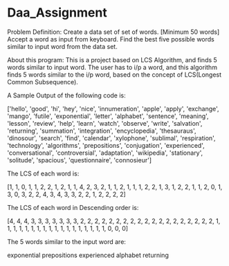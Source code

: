 # Daa_Assignment

Problem Definition: Create a data set of set of words. [Minimum 50 words]
Accept a word as input from keyboard. Find the best five possible words similar to input word
from the data set.

About this program: This is a project based on LCS Algorithm, and finds 5 words similar to input word.
The user has to i/p a word, and this algorithm finds 5 words similar to the i/p word, 
based on the concept of LCS(Longest Common Subsequence).


A Sample Output of the following code is:

['hello', 'good', 'hi', 'hey', 'nice', 'innumeration', 'apple', 'apply', 'exchange', 'mango', 'futile', 'exponential', 'letter', 'alphabet', 'sentence', 'meaning', 'lesson', 'review', 'help', 'learn', 'watch', 'observe', 'write', 'salvation', 'returning', 'summation', 'integration', 'encyclopedia', 'thesauraus', 'dinosour', 'search', 'find', 'calendar', 'xylophone', 'sublimal', 'respiration', 'technology', 'algorithms', 'prepositions', 'conjugation', 'experienced', 'conversational', 'controversial', 'adaptation', 'wikipedia', 'stationary', 'solitude', 'spacious', 'questionnaire', 'connosieur']

The LCS of each word is:

[1, 1, 0, 1, 1, 2, 2, 1, 2, 1, 1, 4, 2, 3, 2, 1, 1, 2, 1, 1, 1, 2, 2, 1, 3, 1, 2, 2, 1, 1, 2, 0, 1, 3, 0, 3, 2, 2, 4, 3, 4, 3, 3, 2, 2, 1, 2, 2, 2, 2]

The LCS of each word in Descending order is:

[4, 4, 4, 3, 3, 3, 3, 3, 3, 3, 2, 2, 2, 2, 2, 2, 2, 2, 2, 2, 2, 2, 2, 2, 2, 2, 2, 2, 2, 1, 1, 1, 1, 1, 1, 1, 1, 1, 1, 1, 1, 1, 1, 1, 1, 1, 1, 0, 0, 0]

The 5 words similar to the input word are:

exponential
prepositions
experienced
alphabet
returning
